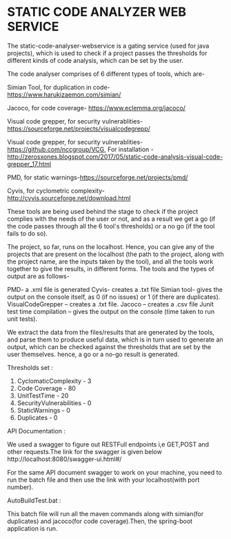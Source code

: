 # STATIC CODE ANALYZER WEB SERVICE

The static-code-analyser-webservice is a gating service (used for java projects), which is used to check if a 
project passes the thresholds for different kinds of code analysis, which can be set by the user.

The code analyser comprises of 6 different types of tools, which are-

Simian Tool, for duplication in code- https://www.harukizaemon.com/simian/

Jacoco, for code coverage- https://www.eclemma.org/jacoco/

Visual code grepper, for security vulnerablities- https://sourceforge.net/projects/visualcodegrepp/

Visual code grepper, for security vulnerablities- https://github.com/nccgroup/VCG, 
For installation - http://zerosxones.blogspot.com/2017/05/static-code-analysis-visual-code-grepper_17.html 

PMD, for static warnings-https://sourceforge.net/projects/pmd/

Cyvis, for cyclometric complexity- http://cyvis.sourceforge.net/download.html

These tools are being used behind the stage to check if the project complies with the needs of the user
or not, and as a result we get a go (if the code passes through all the 6 tool's thresholds) or a
no go (if the tool fails to do so).

The project, so far, runs on the localhost. Hence, you can give any of the projects that are present
on the localhost (the path to the project, along with the project name, are the inputs taken by
the tool), and all the tools work together to give the results, in different forms. 
The tools and the types of output are as follows-

PMD- a .xml file is generated
Cyvis- creates a .txt file
Simian tool- gives the output on the console itself, as 0 (if no issues) or 1 (if there are duplicates).
VisualCodeGrepper – creates a .txt file.
Jacoco – creates a .csv file
Junit test time compilation – gives the output on the console (time taken to run unit tests).

 
We extract the data from the files/results that are generated by the tools, and parse them to produce
useful data, which is in turn used to generate an output, which can be checked against the thresholds
that are set by the user themselves. hence, a go or a no-go result is generated.

Thresholds set :

1. CyclomaticComplexity - 3
2. Code Coverage - 80
3. UnitTestTime - 20
4. SecurityVulnerabilities - 0
5. StaticWarnings - 0
6. Duplicates - 0   

API Documentation : 

We used a swagger to figure out RESTFull endpoints i,e GET,POST and other requests.The link for the swagger is given below
http://localhost:8080/swagger-ui.html#/

For the same API document swagger to work on your machine, you need to run the batch file and then use the link with your localhost(with port number).

AutoBuildTest.bat :

This batch file will run all the maven commands along with simian(for duplicates) and jacoco(for code coverage).Then, the spring-boot application is run.  
